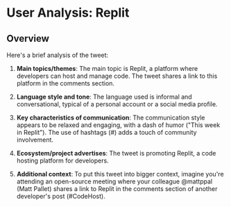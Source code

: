 # User Analysis: Replit

## Overview

Here's a brief analysis of the tweet:

1. **Main topics/themes**: The main topic is Replit, a platform where developers can host and manage code. The tweet shares a link to this platform in the comments section.

2. **Language style and tone**: The language used is informal and conversational, typical of a personal account or a social media profile.

3. **Key characteristics of communication**: The communication style appears to be relaxed and engaging, with a dash of humor ("This week in Replit"). The use of hashtags (#) adds a touch of community involvement.

4. **Ecosystem/project advertises**: The tweet is promoting Replit, a code hosting platform for developers.

5.  **Additional context**: To put this tweet into bigger context, imagine you're attending an open-source meeting where your colleague @mattppal (Matt Pallet) shares a link to Replit in the comments section of another developer's post (#CodeHost).